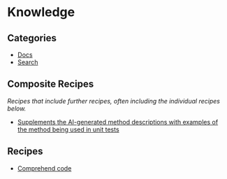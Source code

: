 # Knowledge

## Categories

* [Docs](/recipes/knowledge/docs)
* [Search](/recipes/knowledge/search)

## Composite Recipes

_Recipes that include further recipes, often including the individual recipes below._

* [Supplements the AI-generated method descriptions with examples of the method being used in unit tests](./comprehendcodewithunittestexamples.md)

## Recipes

* [Comprehend code](./comprehendcode.md)


